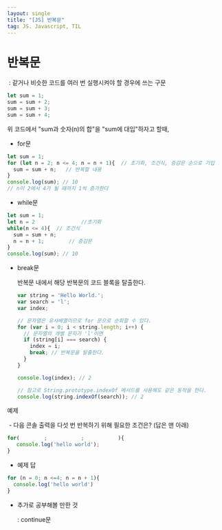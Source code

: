 ```yaml
---
layout: single
title: "[JS] 반복문"
tag: JS. Javascript, TIL
---
```



# 반복문

​	: 같거나 비슷한 코드를 여러 번 실행시켜야 할 경우에 쓰는 구문



~~~ js ~~~
let sum = 1;
sum = sum + 2;
sum = sum + 3;
sum = sum + 4;
~~~

위 코드에서 "sum과 숫자(n)의 합"을 "sum에 대입"하자고 할때, 

* for문

~~~js
let sum = 1;
for (let n = 2; n <= 4; n = n + 1){  // 초기화, 조건식, 증감문 순으로 기입
  sum = sum + n;   // 반복할 내용
}
console.log(sum); // 10
// n이 2에서 4가 될 때까지 1씩 증가한다
~~~

* while문

~~~js
let sum = 1;
let n = 2				//초기화
while(n <= 4){	// 조건식
  sum = sum + n;
  n = n + 1;		// 증감문
}
console.log(sum); // 10
~~~



* break문

  반복문 내에서 해당 반복문의 코드 블록을 탈출한다. 

  ```js
  var string = 'Hello World.';
  var search = 'l';
  var index;
  
  // 문자열은 유사배열이므로 for 문으로 순회할 수 있다.
  for (var i = 0; i < string.length; i++) {
    // 문자열의 개별 문자가 'l'이면
    if (string[i] === search) {
      index = i;
      break; // 반복문을 탈출한다.
    }
  }
  
  console.log(index); // 2
  
  // 참고로 String.prototype.indexOf 메서드를 사용해도 같은 동작을 한다.
  console.log(string.indexOf(search)); // 2
  ```

  

예제

​	- 다음 콘솔 출력을 다섯 번 반복하기 위해 필요한 조건은?  (답은 맨 아래)

~~~js
for(		;			;			){
   console.log('hello world');
}
~~~























- 예제 답

~~~ js
for (n = 0; n <=4; n = n + 1){
  console.log('hello world')
}
~~~





* 추가로 공부해볼 만한 것

  : continue문





 
